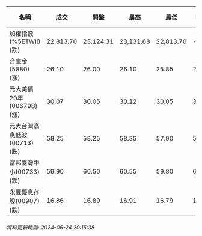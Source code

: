 | 名稱 | 成交 | 開盤 | 最高 | 最低 | 均價 | 成交金額(億) | 昨收 | 漲跌幅 | 漲跌 | 總量 | 昨量 | 振幅 |
| -------- | -------- | -------- | -------- |-------- | -------- | -------- |-------- |-------- |-------- | -------- | -------- |-------- |
|加權指數(%5ETWII) (跌)|22,813.70|23,124.31|23,131.68|22,813.70|-|5,005.26|23,253.39|1.89%|439.69|10,753,753|0|1.37%|
|合庫金(5880) (漲)|26.10|26.00|26.10|25.85|26.02|2.58|26.00|0.38%|0.10|9,922|20,780|0.96%|
|元大美債20年(00679B) (漲)|30.07|30.05|30.12|30.05|30.08|9.72|29.99|0.27%|0.08|32,310|37,480|0.23%|
|元大台灣高息低波(00713) (跌)|58.25|58.25|58.35|57.90|58.09|8.16|58.45|0.34%|0.20|14,051|11,911|0.77%|
|富邦臺灣中小(00733) (跌)|59.90|60.50|60.55|59.80|60.01|1.42|60.55|1.07%|0.65|2,366|1,342|1.24%|
|永豐優息存股(00907) (跌)|16.86|16.89|16.91|16.79|16.86|1.50|16.89|0.18%|0.03|8,872|5,189|0.71%|
###### 資料更新時間: 2024-06-24 20:15:38
